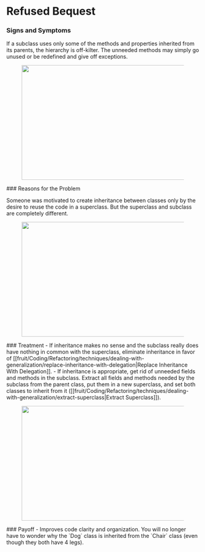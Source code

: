 # Refused Bequest
### Signs and Symptoms

If a subclass uses only some of the methods and properties inherited from its parents, the hierarchy is off-kilter. The unneeded methods may simply go unused or be redefined and give off exceptions.

<figure class="image">
<img
src="https://refactoring.guru/images/refactoring/content/smells/refused-bequest-01.png?id=7a1d79e75a3836c22ec865d72c98664e"
srcset="https://refactoring.guru/images/refactoring/content/smells/refused-bequest-01-2x.png?id=d2e31b7b9fa3326118817b8e0c65e435 2x"
width="500" height="300" />
</figure>
### Reasons for the Problem

Someone was motivated to create inheritance between classes only by the desire to reuse the code in a superclass. But the superclass and subclass are completely different.

<figure class="image">
<img
src="https://refactoring.guru/images/refactoring/content/smells/refused-bequest-02.png?id=f9b0affd4bbf6fec22c05783fc75562e"
srcset="https://refactoring.guru/images/refactoring/content/smells/refused-bequest-02-2x.png?id=33b42b7d51bca13f27e4933d24f82751 2x"
loading="lazy" width="500" height="300" />
</figure>
### Treatment
- If inheritance makes no sense and the subclass really does have nothing in common with the superclass, eliminate inheritance in favor of [[fruit/Coding/Refactoring/techniques/dealing-with-generalization/replace-inheritance-with-delegation|Replace Inheritance With Delegation]].
- If inheritance is appropriate, get rid of unneeded fields and methods in the subclass. Extract all fields and methods needed by the subclass from the parent class, put them in a new superclass, and set both classes to inherit from it ([[fruit/Coding/Refactoring/techniques/dealing-with-generalization/extract-superclass|Extract Superclass]]).

<figure class="image">
<img
src="https://refactoring.guru/images/refactoring/content/smells/refused-bequest-03.png?id=2a84293620fa1caf4329fca1f4a44e08"
srcset="https://refactoring.guru/images/refactoring/content/smells/refused-bequest-03-2x.png?id=6990ba0083e3de07881bd551928e3a79 2x"
loading="lazy" width="500" height="300" />
</figure>
### Payoff
- Improves code clarity and organization. You will no longer have to wonder why the `Dog` class is inherited from the `Chair` class (even though they both have 4 legs).
